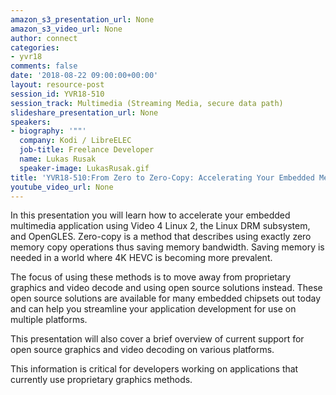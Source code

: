 ```yaml
---
amazon_s3_presentation_url: None
amazon_s3_video_url: None
author: connect
categories:
- yvr18
comments: false
date: '2018-08-22 09:00:00+00:00'
layout: resource-post
session_id: YVR18-510
session_track: Multimedia (Streaming Media, secure data path)
slideshare_presentation_url: None
speakers:
- biography: '""'
  company: Kodi / LibreELEC
  job-title: Freelance Developer
  name: Lukas Rusak
  speaker-image: LukasRusak.gif
title: 'YVR18-510:From Zero to Zero-Copy: Accelerating Your Embedded Media Player'
youtube_video_url: None
---
```


In this presentation you will learn how to accelerate your embedded multimedia application using Video 4 Linux 2, the Linux DRM subsystem, and OpenGLES. Zero-copy is a method that describes using exactly zero memory copy operations thus saving memory bandwidth. Saving memory is needed in a world where 4K HEVC is becoming more prevalent.

The focus of using these methods is to move away from proprietary graphics and video decode and using open source solutions instead. These open source solutions are available for many embedded chipsets out today and can help you streamline your application development for use on multiple platforms.

This presentation will also cover a brief overview of current support for open source graphics and video decoding on various platforms.

This information is critical for developers working on applications that currently use proprietary graphics methods.